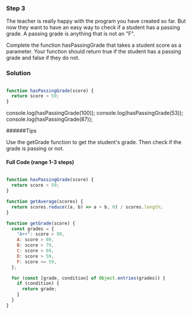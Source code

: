 ### Step 3

The teacher is really happy with the
program you have created so far. But
now they want to have an easy way to
check if a student has a passing grade.
A passing grade is anything that is not an "F".

Complete the function hasPassingGrade
that takes a student score as a parameter.
Your function should return true if the
student has a passing grade and false if they do not.

### Solution
```js

function hasPassingGrade(score) {
  return score > 59;
}

```

console.log(hasPassingGrade(100));
console.log(hasPassingGrade(53));
console.log(hasPassingGrade(87));

######Tips

Use the getGrade function to get the
student's grade. Then check if the
grade is passing or not.

#### Full Code (range 1-3 steps)

```js

function hasPassingGrade(score) {
  return score > 59;
}

function getAverage(scores) {
  return scores.reduce((a, b) => a + b, 0) / scores.length;
}

function getGrade(score) {
  const grades = {
    "A++": score > 99,
    A: score > 89,
    B: score > 79,
    C: score > 69,
    D: score > 59,
    F: score <= 59,
  };

  for (const [grade, condition] of Object.entries(grades)) {
    if (condition) {
      return grade;
    }
  }
}
```



